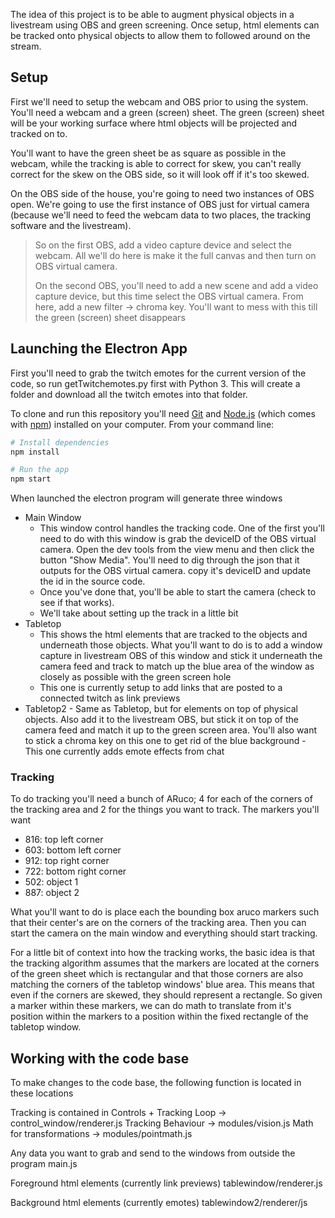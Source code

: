 
The idea of this project is to be able to augment physical objects in a livestream using OBS and green screening. Once setup, html elements can be tracked onto physical objects to allow them to followed around on the stream.


## Setup

First we'll need to setup the webcam and OBS prior to using the system. You'll need a webcam and a green (screen) sheet. The green (screen) sheet will be your working surface where html objects will be projected and tracked on to.

You'll want to have the green sheet be as square as possible in the webcam, while the tracking is able to correct for skew, you can't really correct for the skew on the OBS side, so it will look off if it's too skewed.

On the OBS side of the house, you're going to need two instances of OBS open. We're going to use  the first instance of OBS just for virtual camera (because we'll need to feed the webcam data to two places, the tracking software and the livestream). 

>So on the first OBS, add a video capture device and select the webcam. All we'll do here is make it the full canvas and then turn on OBS virtual camera.
>
>On the second OBS, you'll need to add a new scene and add a video capture device, but this time select the OBS virtual camera. From here, add a new filter -> chroma key. You'll want to mess with this till the green (screen) sheet disappears

## Launching the Electron App

First you'll need to grab the twitch emotes for the current version of the code, so run getTwitchemotes.py first with Python 3. This will create a folder and download all the twitch emotes into that folder.
  
To clone and run this repository you'll need [Git](https://git-scm.com) and [Node.js](https://nodejs.org/en/download/) (which comes with [npm](http://npmjs.com)) installed on your computer. From your command line:

```bash
# Install dependencies
npm install

# Run the app
npm start
```

When launched the electron program will generate three windows

- Main Window
	- This window control handles the tracking code. One of the first you'll need to do with this window is grab the deviceID of the OBS virtual camera. Open the dev tools from the view menu and then click the button "Show Media". You'll need to dig through the json that it outputs for the OBS virtual camera. copy it's deviceID and update the id in the source code.
	- Once you've done that, you'll be able to start the camera (check to see if that works).
	- We'll take about setting up the track in a little bit
- Tabletop
	- This shows the html elements that are tracked to the objects and underneath those objects. What you'll want to do is to add a window capture in livestream OBS of this window and stick it underneath the camera feed and track to match up the blue area of the window as closely as possible with the green screen hole
	- This one is currently setup to add links that are posted to a connected twitch as link previews
- Tabletop2
		- Same as Tabletop, but for elements on top of physical objects. Also add it to the livestream OBS, but stick it on top of the camera feed and match it up to the green screen area. You'll also want to stick a chroma key on this one to get rid of the blue background
		- This one currently adds emote effects from chat

### Tracking 
  
To do tracking you'll need a bunch of ARuco; 4 for each of the corners of the tracking area and 2 for the things you want to track. The markers you'll want
- 816: top left corner
- 603: bottom left corner
- 912: top right corner
- 722: bottom right corner
- 502: object 1
- 887: object 2

What you'll want to do is place each the bounding box aruco markers such that their center's are on the corners of the tracking area. Then you can start the camera on the main window and everything should start tracking.

For a little bit of context into how the tracking works, the basic idea is that the tracking algorithm assumes that the markers are located at the corners of the green sheet which is rectangular and that those corners are also matching the corners of the tabletop windows' blue area. This means that even if the corners are skewed, they should represent a rectangle. So given a marker within these markers, we can do math to translate from it's position within the markers to a position within the fixed rectangle of the tabletop window.

## Working with the code base

To make changes to the code base, the following function is located in these locations

Tracking is contained in
    Controls + Tracking Loop -> control_window/renderer.js
    Tracking Behaviour -> modules/vision.js
    Math for transformations -> modules/pointmath.js

Any data you want to grab and send to the windows from outside the program
    main.js

Foreground html elements (currently link previews)
    tablewindow/renderer.js

Background html elements (currently emotes)
    tablewindow2/renderer/js

